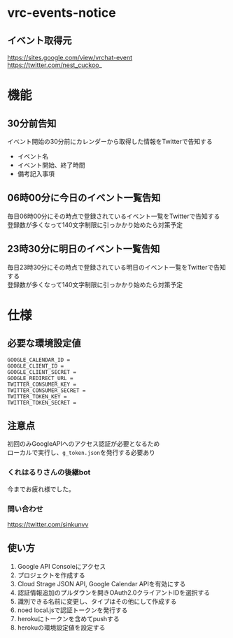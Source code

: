 # vrc-events-notice

## イベント取得元
https://sites.google.com/view/vrchat-event  
https://twitter.com/nest_cuckoo_  

# 機能

## 30分前告知
イベント開始の30分前にカレンダーから取得した情報をTwitterで告知する  
* イベント名
* イベント開始、終了時間
* 備考記入事項

## 06時00分に今日のイベント一覧告知
毎日06時00分にその時点で登録されているイベント一覧をTwitterで告知する  
登録数が多くなって140文字制限に引っかかり始めたら対策予定  

## 23時30分に明日のイベント一覧告知
毎日23時30分にその時点で登録されている明日のイベント一覧をTwitterで告知する  
登録数が多くなって140文字制限に引っかかり始めたら対策予定  

# 仕様
## 必要な環境設定値

```
GOOGLE_CALENDAR_ID =  
GOOGLE_CLIENT_ID =  
GOOGLE_CLIENT_SECRET =  
GOOGLE_REDIRECT_URL =  
TWITTER_CONSUMER_KEY =  
TWITTER_CONSUMER_SECRET =  
TWITTER_TOKEN_KEY =  
TWITTER_TOKEN_SECRET =  
```

## 注意点
初回のみGoogleAPIへのアクセス認証が必要となるため  
ローカルで実行し、``g_token.json``を発行する必要あり  


### くれはるりさんの後継bot
今までお疲れ様でした。  

### 問い合わせ
https://twitter.com/sinkunvv  

## 使い方
1. Google API Consoleにアクセス
2. プロジェクトを作成する
3. Cloud Strage JSON API, Google Calendar APIを有効にする
4. 認証情報追加のプルダウンを開きOAuth2.0クライアントIDを選択する
5. 識別できる名前に変更し、タイプはその他にして作成する
6. noed local.jsで認証トークンを発行する
7. herokuにトークンを含めてpushする
8. herokuの環境設定値を設定する

